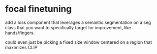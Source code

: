 # focal finetuning

add a loss component that leverages a semantic segmentation on a seg class that you want to specifically target for improvement, like hands/fingers. 

could even just be picking a fixed size window centered on a region that maximizes CLIP
